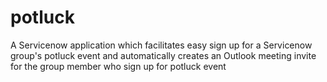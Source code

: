 # potluck
A Servicenow application which facilitates easy sign up for a Servicenow  group's potluck event and automatically creates an Outlook meeting invite for the group member who sign up for potluck event
